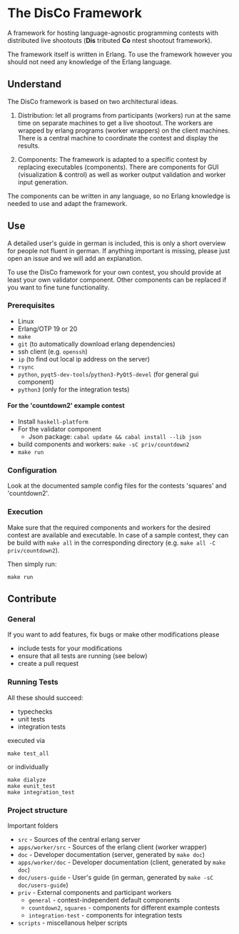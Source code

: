 # The DisCo Framework

A framework for hosting language-agnostic programming contests with distributed live shootouts (**Dis** tributed **Co** ntest shootout framework).

The framework itself is written in Erlang. To use the framework however you should not need any knowledge of the Erlang language.

## Understand

The DisCo framework is based on two architectural ideas.

1. Distribution: let all programs from participants (workers) run at the same time on separate machines to get a live shootout. The workers are wrapped by erlang programs (worker wrappers) on the client machines. There is a central machine to coordinate the contest and display the results.

2. Components: The framework is adapted to a specific contest by replacing executables (components). There are components for GUI (visualization & control) as well as worker output validation and worker input generation.

The components can be written in any language, so no Erlang knowledge is needed to use and adapt the framework.

## Use

A detailed user's guide in german is included, this is only a short overview for people not fluent in german. If anything important is missing, please just open an issue and we will add an explanation.

To use the DisCo framework for your own contest, you should provide at least your own validator component. Other components can be replaced if you want to fine tune functionality.

### Prerequisites

 - Linux
 - Erlang/OTP 19 or 20
 - `make`
 - `git` (to automatically download erlang dependencies)
 - ssh client (e.g. `openssh`)
 - `ip` (to find out local ip address on the server)
 - `rsync`
 - `python`, `pyqt5-dev-tools`/`python3-PyQt5-devel` (for general gui component)
 - `python3` (only for the integration tests)

#### For the 'countdown2' example contest
- Install `haskell-platform`
- For the validator component
  - Json package: `cabal update && cabal install --lib json`
- build components and workers: `make -sC priv/countdown2`
- `make run`

### Configuration

Look at the documented sample config files for the contests 'squares' and 'countdown2'.

### Execution

Make sure that the required components and workers for the desired contest are available and executable.
In case of a sample contest, they can be build with `make all` in the corresponding directory (e.g. `make all -C priv/countdown2`).

Then simply run:

    make run

## Contribute

### General

If you want to add features, fix bugs or make other modifications please

 - include tests for your modifications
 - ensure that all tests are running (see below)
 - create a pull request

### Running Tests

All these should succeed:

- typechecks
- unit tests
- integration tests

executed via

    make test_all

or individually

    make dialyze
    make eunit_test
    make integration_test

### Project structure

Important folders

 - `src` - Sources of the central erlang server
 - `apps/worker/src` - Sources of the erlang client (worker wrapper)
 - `doc` - Developer documentation (server, generated by `make doc`)
 - `apps/worker/doc` - Developer documentation (client, generated by `make doc`)
 - `doc/users-guide` - User's guide (in german, generated by `make -sC doc/users-guide`)
 - `priv` - External components and participant workers
   - `general` - contest-independent default components
   - `countdown2`, `squares` - components for different example contests
   - `integration-test` - components for integration tests
 - `scripts` - miscellanous helper scripts
